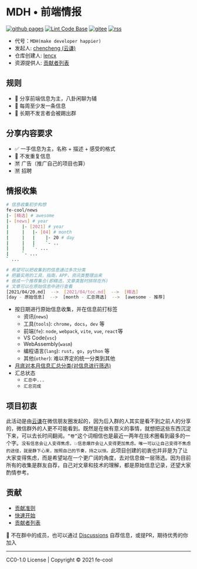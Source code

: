 # MDH • 前端情报

[![github pages](https://github.com/fe-cool/news/actions/workflows/deploy.yml/badge.svg?branch=main)](https://github.com/fe-cool/news/actions/workflows/deploy.yml)
[![Lint Code Base](https://github.com/fe-cool/news/actions/workflows/linter.yml/badge.svg)](https://github.com/fe-cool/news/actions/workflows/linter.yml)
[![gitee](https://img.shields.io/badge/Gitee-fe--cool/news-000?logo=gitee)](https://fe-cool.gitee.io/news)
[![rss](https://img.shields.io/badge/RSS-fe--cool/news-000?logo=rss)](https://fe-cool.github.io/news/feed.xml)

* 代号：`MDH(make developer happier)`
* 发起人: [chencheng (云谦)](https://github.com/sorrycc)
* 仓库创建人: [lencx](https://github.com/lencx)
* 资源提供人: [贡献者列表](./contributors.md)

## 规则

* 👋 分享前端信息为主，八卦闲聊为辅
* 📝 每周至少发一条信息
* 🥺 长期不发言者会被踢出群

## 分享内容要求

* ✅ 一手信息为主，名称 + 描述 + 感受的格式
* 🙅 不发重复信息
* 🈲️ 广告（推广自己的项目也算）
* 🈲️ 招聘

## 情报收集

```bash
# 信息收集初步构想
fe-cool/news
|- [精选] # awesome
|- [news] # year
|     |- [2021] # year
|     |   |- [04] # month
|     |   |    |- 20 # day
|     |   |    `- ..
|     |   `- ...
|     `- ...
` ...

# 希望可以把收集到的信息通过多次分类
# 把最实用的工具，指南，APP，资讯类整理出来
# 做成一个推荐集合(即精选，文章类暂时排除在外)
# 文章可以在原始信息中进行查看
[2021/04/20.md]  -->  [2021/04/toc.md]  -->  [精选]
[day - 原始信息]  -->  [month - 汇总筛选]  -->  [awesome - 推荐]
```

* 按日期进行原始信息收集，并在信息前打标签
  * 资讯(`news`)
  * 工具(`tools`): `chrome`，`docs`，`dev` 等
  * 前端(`fe`): `node`, `webpack`, `vite`, `vue`, `react`等
  * VS Code(`vsc`)
  * WebAssembly(`wasm`)
  * 编程语言(`lang`): `rust`，`go`，`python` 等
  * 其他(`other`): 难以界定的统一分类到其他
* [月底对本月信息汇总分类(对信息进行筛选)](./guidelines.md#%E6%9C%88%E6%B1%87%E6%80%BB)
* 汇总状态
  * `汇总中...`
  * `汇总完成`

## 项目初衷

此活动是由[云谦](https://github.com/sorrycc)在微信朋友圈发起的，因为后入群的人其实是看不到之前人的分享的，微信群外的人更不可能看到。既然是在做有意义的事情，就想把这些东西沉淀下来，可以去长时间翻阅。`“卷”`这个词相信也是最近一两年在技术圈看到最多的一个字。`没有信息会让人变得焦虑，💥信息爆炸会让人变得更加焦虑。唯一可以让自己变得不焦虑的途径，就是静下心来，按照自己的节奏，持之以恒。`此项目创建的初衷也并非是为了让大家变得焦虑，而是希望站在一个更广阔的角度，去对信息做一层筛选。因为目前所有的收集是群友自荐，自己对文章和技术的理解，都是原始信息记录，还望大家酌情参考。

## 贡献

* [贡献准则](./guidelines.md)
* [快速开始](./getting-started.md)
* [贡献者列表](./contributors.md)

🤝 不在群中的成员，也可以通过 [Discussions](https://github.com/fe-cool/news/discussions/5) 自荐信息，或提PR，期待优秀的你加入

---

CC0-1.0 License | Copyright © 2021 fe-cool
